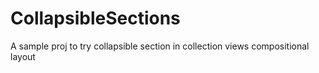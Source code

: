 # CollapsibleSections
A sample proj to try collapsible section in collection views compositional layout
